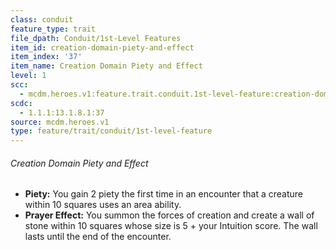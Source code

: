 ```yaml
---
class: conduit
feature_type: trait
file_dpath: Conduit/1st-Level Features
item_id: creation-domain-piety-and-effect
item_index: '37'
item_name: Creation Domain Piety and Effect
level: 1
scc:
  - mcdm.heroes.v1:feature.trait.conduit.1st-level-feature:creation-domain-piety-and-effect
scdc:
  - 1.1.1:13.1.8.1:37
source: mcdm.heroes.v1
type: feature/trait/conduit/1st-level-feature
---
```


###### Creation Domain Piety and Effect

- **Piety:** You gain 2 piety the first time in an encounter that a creature within 10 squares uses an area ability.
- **Prayer Effect:** You summon the forces of creation and create a wall of stone within 10 squares whose size is 5 + your Intuition score. The wall lasts until the end of the encounter.
